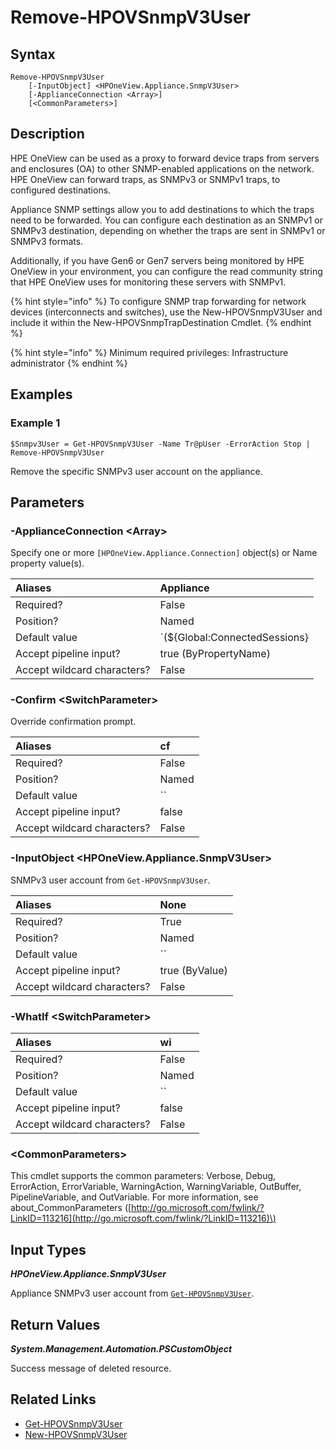 ﻿---
description: Remove SNMPv3 user from appliance.
---

# Remove-HPOVSnmpV3User

## Syntax

```text
Remove-HPOVSnmpV3User
    [-InputObject] <HPOneView.Appliance.SnmpV3User>
    [-ApplianceConnection <Array>]
    [<CommonParameters>]
```

## Description

HPE OneView can be used as a proxy to forward device traps from servers and enclosures (OA) to other SNMP-enabled applications on the network. HPE OneView can forward traps, as SNMPv3 or SNMPv1 traps, to configured destinations.

Appliance SNMP settings allow you to add destinations to which the traps need to be forwarded. You can configure each destination as an SNMPv1 or SNMPv3 destination, depending on whether the traps are sent in SNMPv1 or SNMPv3 formats. 

Additionally, if you have Gen6 or Gen7 servers being monitored by HPE OneView in your environment, you can configure the read community string that HPE OneView uses for monitoring these servers with SNMPv1. 

{% hint style="info" %}
To configure SNMP trap forwarding for network devices (interconnects and switches), use the New-HPOVSnmpV3User and include it within the New-HPOVSnmpTrapDestination Cmdlet.
{% endhint %}


{% hint style="info" %}
Minimum required privileges: Infrastructure administrator
{% endhint %}

## Examples

###  Example 1 

```text
$Snmpv3User = Get-HPOVSnmpV3User -Name Tr@pUser -ErrorAction Stop | Remove-HPOVSnmpV3User
```

Remove the specific SNMPv3 user account on the appliance.

## Parameters

### -ApplianceConnection &lt;Array&gt;

Specify one or more `[HPOneView.Appliance.Connection]` object(s) or Name property value(s).

| Aliases | Appliance |
| :--- | :--- |
| Required? | False |
| Position? | Named |
| Default value | `(${Global:ConnectedSessions} | ? Default)` |
| Accept pipeline input? | true (ByPropertyName) |
| Accept wildcard characters? | False |

### -Confirm &lt;SwitchParameter&gt;

Override confirmation prompt.

| Aliases | cf |
| :--- | :--- |
| Required? | False |
| Position? | Named |
| Default value | `` |
| Accept pipeline input? | false |
| Accept wildcard characters? | False |

### -InputObject &lt;HPOneView.Appliance.SnmpV3User&gt;

SNMPv3 user account from `Get-HPOVSnmpV3User`.

| Aliases | None |
| :--- | :--- |
| Required? | True |
| Position? | Named |
| Default value | `` |
| Accept pipeline input? | true (ByValue) |
| Accept wildcard characters? | False |

### -WhatIf &lt;SwitchParameter&gt;



| Aliases | wi |
| :--- | :--- |
| Required? | False |
| Position? | Named |
| Default value | `` |
| Accept pipeline input? | false |
| Accept wildcard characters? | False |

### &lt;CommonParameters&gt;

This cmdlet supports the common parameters: Verbose, Debug, ErrorAction, ErrorVariable, WarningAction, WarningVariable, OutBuffer, PipelineVariable, and OutVariable. For more information, see about\_CommonParameters \([http://go.microsoft.com/fwlink/?LinkID=113216](http://go.microsoft.com/fwlink/?LinkID=113216)\)

## Input Types

_**HPOneView.Appliance.SnmpV3User**_

Appliance SNMPv3 user account from [`Get-HPOVSnmpV3User`](../appliance/get-hpovsnmpv3user.md).

## Return Values

_**System.Management.Automation.PSCustomObject**_

Success message of deleted resource.

## Related Links

* [Get-HPOVSnmpV3User](../appliance/get-hpovsnmpv3user.md)
* [New-HPOVSnmpV3User](new-hpovsnmpv3user.md)
